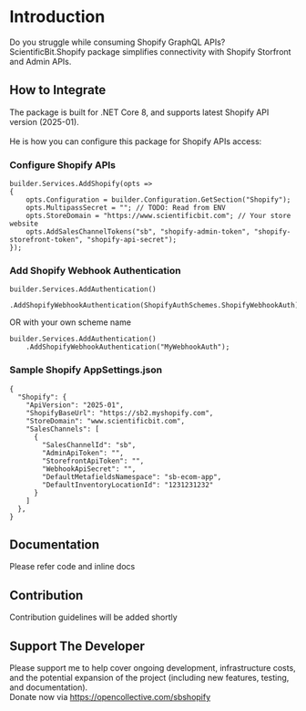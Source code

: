 # Introduction
Do you struggle while consuming Shopify GraphQL APIs? ScientificBit.Shopify package simplifies connectivity with Shopify Storfront and Admin APIs.

## How to Integrate
The package is built for .NET Core 8, and supports latest Shopify API version (2025-01).
<br/><br/>
He is how you can configure this package for Shopify APIs access:

### Configure Shopify APIs
```
builder.Services.AddShopify(opts =>
{
    opts.Configuration = builder.Configuration.GetSection("Shopify");
    opts.MultipassSecret = ""; // TODO: Read from ENV
    opts.StoreDomain = "https://www.scientificbit.com"; // Your store website
    opts.AddSalesChannelTokens("sb", "shopify-admin-token", "shopify-storefront-token", "shopify-api-secret");
});
```
### Add Shopify Webhook Authentication
```
builder.Services.AddAuthentication()
    .AddShopifyWebhookAuthentication(ShopifyAuthSchemes.ShopifyWebhookAuth);
```
OR with your own scheme name
```
builder.Services.AddAuthentication()
    .AddShopifyWebhookAuthentication("MyWebhookAuth");
```

### Sample Shopify AppSettings.json
```
{
  "Shopify": {
    "ApiVersion": "2025-01",
    "ShopifyBaseUrl": "https://sb2.myshopify.com",
    "StoreDomain": "www.scientificbit.com",
    "SalesChannels": [
      {
        "SalesChannelId": "sb",
        "AdminApiToken": "",
        "StorefrontApiToken": "",
        "WebhookApiSecret": "",
        "DefaultMetafieldsNamespace": "sb-ecom-app",
        "DefaultInventoryLocationId": "1231231232"
      }
    ]
  },
}
```

## Documentation
Please refer code and inline docs

## Contribution
Contribution guidelines will be added shortly

## Support The Developer
Please support me to help cover ongoing development, infrastructure costs, and the potential expansion of the project (including new features, testing, and documentation).
<br/>
Donate now via https://opencollective.com/sbshopify
